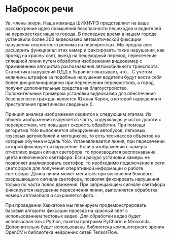 # Набросок речи

Ув. члены жюри. Наша команда ШИХНУРЭ представляет на ваше рассмотрение идею
повышения безопасности пешеходов и водителей на перекрестках нашего города. 
В последнее время в нашем городе установили более 300 видеокамер автоматической 
фиксации нарушения скоростного режима на перекрестках. Мы предлагаем расширить 
функционал этих камер и фиксировать такие нарушения, как проезд на красны свет, 
выезд на пешеходный переход, пересечение сплошной линии путем обработки изображения 
видеокамер с применением алгоритма распознавания автомобильного транспорта. 
Статистика нарушений ПДД в Украине показывает, что… С учетом величины штрафов 
за подобные нарушения водители будут вести себя более дисциплинированно при 
пересечении перекрестков, а город получит дополнительные средства на благоустройство. 
Положительным примером установки видеокамер для обеспечения безопасности граждан 
является Южная Корея, в которой нарушения и преступления практически сведены к 0. 

Принцип анализа изображения сводится к следующим этапам. Из общего изображения 
выделяется часть, содержащая участок дороги с перекрестком, что повышает скорость 
обработки. При помощи алгоритма Yolo выполняется обнаружение автобусов, легковых, 
грузовых автомобилей и мотоциклов, то есть тех классов объектов на которые обучена 
модель Yolo. Устанавливается линия, при пересечении которой фиксируется нарушение. 
Если в изображении с камеры отчетливо виден сигнал светофора, то производится 
распознавание цвета включенного светофора. Если ракурс установки камеры не позволяет 
анализировать светофор, то необходимо подключение к сети светофоров для получения 
оперативной информации о работе светофора. Длина линии может меняться при включении 
бокового разрешающего сигнала светофора, позволяя фиксировать нарушения только по 
части полос движения. При запрещающем сигнале светофора фиксируется нарушение 
пересечения линии, выполняется обработка номера автомобиля и сохраняется фото.

При проведении Хаккатона мы планируем продемонстрировать базовый алгоритм фиксации 
проезда на красный свет с использованием тестовых видео. Для обработки видео будет 
использован язык Python, пакеты программ PyCharm и Miniconda. Дополнительно будут 
использованы библиотека компьютерного зрения OpenCV и библиотека нейронних сетей 
TensorFlow.
